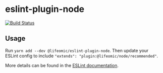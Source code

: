 eslint-plugin-node
==================

[![Build Status](https://travis-ci.org/lifeomic/eslint-plugin-node.svg?branch=master)](https://travis-ci.org/lifeomic/eslint-plugin-node)

## Usage

Run `yarn add --dev @lifeomic/eslint-plugin-node`. Then update your ESLint
config to include `"extends": "plugin:@lifeomic/node/recommended"`.

More details can be found in the [ESLint documentation][config-from-plugins].

[config-from-plugins]: https://eslint.org/docs/user-guide/configuring#using-the-configuration-from-a-plugin "Using the configuration from a plugin"

